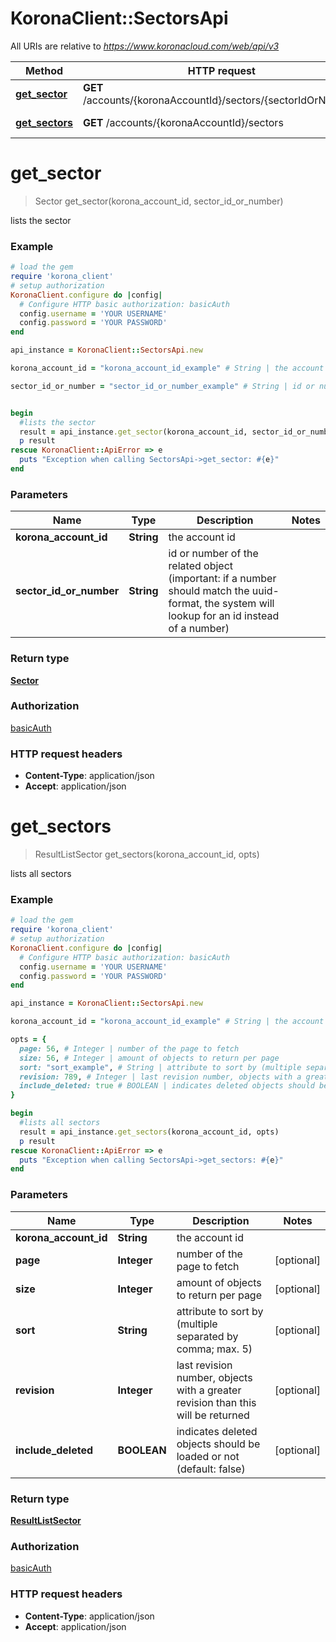 # KoronaClient::SectorsApi

All URIs are relative to *https://www.koronacloud.com/web/api/v3*

Method | HTTP request | Description
------------- | ------------- | -------------
[**get_sector**](SectorsApi.md#get_sector) | **GET** /accounts/{koronaAccountId}/sectors/{sectorIdOrNumber} | lists the sector
[**get_sectors**](SectorsApi.md#get_sectors) | **GET** /accounts/{koronaAccountId}/sectors | lists all sectors


# **get_sector**
> Sector get_sector(korona_account_id, sector_id_or_number)

lists the sector



### Example
```ruby
# load the gem
require 'korona_client'
# setup authorization
KoronaClient.configure do |config|
  # Configure HTTP basic authorization: basicAuth
  config.username = 'YOUR USERNAME'
  config.password = 'YOUR PASSWORD'
end

api_instance = KoronaClient::SectorsApi.new

korona_account_id = "korona_account_id_example" # String | the account id

sector_id_or_number = "sector_id_or_number_example" # String | id or number of the related object (important: if a number should match the uuid-format, the system will lookup for an id instead of a number)


begin
  #lists the sector
  result = api_instance.get_sector(korona_account_id, sector_id_or_number)
  p result
rescue KoronaClient::ApiError => e
  puts "Exception when calling SectorsApi->get_sector: #{e}"
end
```

### Parameters

Name | Type | Description  | Notes
------------- | ------------- | ------------- | -------------
 **korona_account_id** | **String**| the account id | 
 **sector_id_or_number** | **String**| id or number of the related object (important: if a number should match the uuid-format, the system will lookup for an id instead of a number) | 

### Return type

[**Sector**](Sector.md)

### Authorization

[basicAuth](../README.md#basicAuth)

### HTTP request headers

 - **Content-Type**: application/json
 - **Accept**: application/json



# **get_sectors**
> ResultListSector get_sectors(korona_account_id, opts)

lists all sectors



### Example
```ruby
# load the gem
require 'korona_client'
# setup authorization
KoronaClient.configure do |config|
  # Configure HTTP basic authorization: basicAuth
  config.username = 'YOUR USERNAME'
  config.password = 'YOUR PASSWORD'
end

api_instance = KoronaClient::SectorsApi.new

korona_account_id = "korona_account_id_example" # String | the account id

opts = { 
  page: 56, # Integer | number of the page to fetch
  size: 56, # Integer | amount of objects to return per page
  sort: "sort_example", # String | attribute to sort by (multiple separated by comma; max. 5)
  revision: 789, # Integer | last revision number, objects with a greater revision than this will be returned
  include_deleted: true # BOOLEAN | indicates deleted objects should be loaded or not (default: false)
}

begin
  #lists all sectors
  result = api_instance.get_sectors(korona_account_id, opts)
  p result
rescue KoronaClient::ApiError => e
  puts "Exception when calling SectorsApi->get_sectors: #{e}"
end
```

### Parameters

Name | Type | Description  | Notes
------------- | ------------- | ------------- | -------------
 **korona_account_id** | **String**| the account id | 
 **page** | **Integer**| number of the page to fetch | [optional] 
 **size** | **Integer**| amount of objects to return per page | [optional] 
 **sort** | **String**| attribute to sort by (multiple separated by comma; max. 5) | [optional] 
 **revision** | **Integer**| last revision number, objects with a greater revision than this will be returned | [optional] 
 **include_deleted** | **BOOLEAN**| indicates deleted objects should be loaded or not (default: false) | [optional] 

### Return type

[**ResultListSector**](ResultListSector.md)

### Authorization

[basicAuth](../README.md#basicAuth)

### HTTP request headers

 - **Content-Type**: application/json
 - **Accept**: application/json




